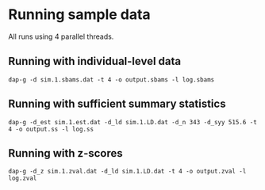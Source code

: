 # Running sample data


All runs using 4 parallel threads.

## Running with individual-level data


```
dap-g -d sim.1.sbams.dat -t 4 -o output.sbams -l log.sbams
```

## Running with sufficient summary statistics

```
dap-g -d_est sim.1.est.dat -d_ld sim.1.LD.dat -d_n 343 -d_syy 515.6 -t 4 -o output.ss -l log.ss
```

## Running with z-scores

```
dap-g -d_z sim.1.zval.dat -d_ld sim.1.LD.dat -t 4 -o output.zval -l log.zval
```

